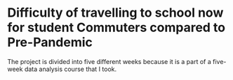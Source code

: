 # Difficulty of travelling to school now for student Commuters compared to Pre-Pandemic
The project is divided into five different weeks because it is a part of a five-week data analysis course that I took.
